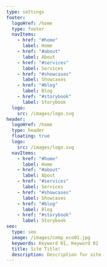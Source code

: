 ```yaml
---
type: settings
footer:
  logoHref: /home
  type: footer
  navItems:
    - href: "#home"
      label: Home
    - href: "#about"
      label: About
    - href: "#services"
      label: Services
    - href: "#showcases"
      label: Showcases
    - href: "#blog"
      label: Blog
    - href: "#storybook"
      label: Storybook
  logo:
    src: /images/logo.svg
header:
  logoHref: /home
  type: header
  floating: true
  logo:
    src: /images/logo.svg
  navItems:
    - href: "#home"
      label: Home
    - href: "#about"
      label: About
    - href: "#services"
      label: Services
    - href: "#showcases"
      label: Showcases
    - href: "#blog"
      label: Blog
    - href: "#storybook"
      label: Storybook
seo:
  type: seo
  image: /images/comp_eco01.jpg
  keywords: Keyword 01, Keyword 02
  title: Site Title!
  description: Description for site
---
```

